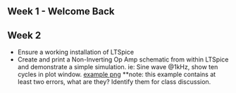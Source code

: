 ## Week 1 - Welcome Back

## Week 2

* Ensure a working installation of LTSpice 
* Create and print a Non-Inverting Op Amp schematic from within LTSpice and demonstrate a simple simulation. ie: Sine wave @1kHz, show ten cycles in plot window. [example png](http://i.imgur.com/qBi9zju.png) **note: this example contains at least two errors, what are they? Identify them for class discussion.
